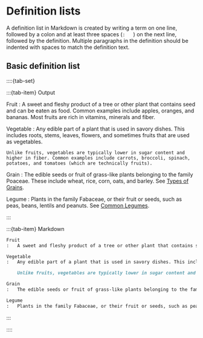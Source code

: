 # Definition lists


A definition list in Markdown is created by writing a term on one line, followed by a colon and at least three spaces (`:   `) on the next line, followed by the definition. Multiple paragraphs in the definition should be indented with spaces to match the definition text.


## Basic definition list

::::{tab-set}

:::{tab-item} Output

Fruit
:   A sweet and fleshy product of a tree or other plant that contains seed and can be eaten as food. Common examples include apples, oranges, and bananas. Most fruits are rich in vitamins, minerals and fiber.

Vegetable
:   Any edible part of a plant that is used in savory dishes. This includes roots, stems, leaves, flowers, and sometimes fruits that are used as vegetables.

    Unlike fruits, vegetables are typically lower in sugar content and higher in fiber. Common examples include carrots, broccoli, spinach, potatoes, and tomatoes (which are technically fruits).

Grain
:   The edible seeds or fruit of grass-like plants belonging to the family Poaceae. These include wheat, rice, corn, oats, and barley. See [Types of Grains](https://en.wikipedia.org/wiki/Grain).

Legume
:   Plants in the family Fabaceae, or their fruit or seeds, such as peas, beans, lentils and peanuts. See [Common Legumes](https://en.wikipedia.org/wiki/Legume).

:::

:::{tab-item} Markdown

```markdown
Fruit
:   A sweet and fleshy product of a tree or other plant that contains seed and can be eaten as food. Common examples include apples, oranges, and bananas. Most fruits are rich in vitamins, minerals and fiber.

Vegetable
:   Any edible part of a plant that is used in savory dishes. This includes roots, stems, leaves, flowers, and sometimes fruits that are used as vegetables.

    Unlike fruits, vegetables are typically lower in sugar content and higher in fiber. Common examples include carrots, broccoli, spinach, potatoes, and tomatoes (which are technically fruits).

Grain
:   The edible seeds or fruit of grass-like plants belonging to the family Poaceae. These include wheat, rice, corn, oats, and barley. See [Types of Grains](https://en.wikipedia.org/wiki/Grain).

Legume
:   Plants in the family Fabaceae, or their fruit or seeds, such as peas, beans, lentils and peanuts. See [Common Legumes](https://en.wikipedia.org/wiki/Legume).
```

:::

::::
